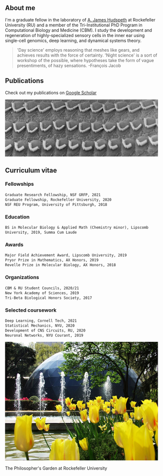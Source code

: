 ## About me

I'm a graduate fellow in the laboratory of [A. James Hudspeth](https://www.rockefeller.edu/our-scientists/heads-of-laboratories/1186-a-james-hudspeth/) at Rockefeller University (RU) and a member of the Tri-Institutional PhD Program in Computational Biology and Medicine (CBM). I study the development and regeneration of highly-specialized sensory cells in the inner ear using single-cell genomics, deep learning, and dynamical systems theory. 

> 'Day science' employs reasoning that meshes like gears, and achieves results with the force of certainty. 'Night science' is a sort of workshop of the possible, where hypotheses take the form of vague presentiments, of hazy sensations. -François Jacob

## Publications

Check out my publications on [Google Scholar](https://scholar.google.com/citations?user=OrpTjvIAAAAJ&hl=en)

![Hair Cells](images/hairCellsBW.jpg)

## Curriculum vitae

### Fellowships

```
Graduate Research Fellowship, NSF GRFP, 2021
Graduate Fellowship, Rockefeller University, 2020 
NSF REU Program, University of Pittsburgh, 2018
```

### Education

```
BS in Molecular Biology & Applied Math (Chemistry minor), Lipscomb University, 2019, Summa Cum Laude
```

### Awards
 
```
Major Field Achievement Award, Lipscomb University, 2019
Pryor Prize in Mathematics, AX Honors, 2019
Revelle Prize in Molecular Biology, AX Honors, 2018
```

### Organizations
 
```
CBM & RU Student Councils, 2020/21
New York Academy of Sciences, 2019
Tri-Beta Biological Honors Society, 2017
```

### Selected coursework

```
Deep Learning, Cornell Tech, 2021
Statistical Mechanics, NYU, 2020
Development of CNS Circuits, RU, 2020
Neuronal Networks, NYU Courant, 2019
```

![Philosophers Garden](/images/philosophersGarden.jpg)

The Philosopher's Garden at Rockefeller University
